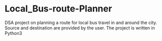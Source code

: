 # Local_Bus-route-Planner
DSA project on planning a route for local bus travel in and around the city. Source and destination are provided by the user. The project is written in Python3
